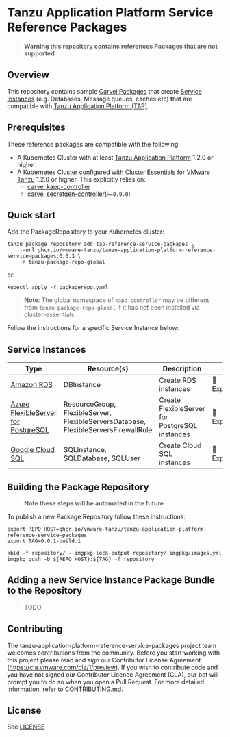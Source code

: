 # Tanzu Application Platform Service Reference Packages

>**Warning this repository contains references Packages that are not supported**

## Overview

This repository contains sample [Carvel Packages](https://carvel.dev/kapp-controller/docs/v0.38.0/packaging/) that create [Service Instances](https://docs.vmware.com/en/Services-Toolkit-for-VMware-Tanzu-Application-Platform/0.7/svc-tlk/GUID-api_projection_and_resource_replication-terminology_and_apis.html#terminology) (e.g. Databases, Message queues, caches etc) that are compatible with [Tanzu Application Platform (TAP)](https://docs.vmware.com/en/Services-Toolkit-for-VMware-Tanzu-Application-Platform/index.html).

## Prerequisites

These reference packages are compatible with the following:

* A Kubernetes Cluster with at least [Tanzu Application Platform](https://docs.vmware.com/en/Services-Toolkit-for-VMware-Tanzu-Application-Platform/index.html) 1.2.0 or higher.
* A Kubernetes Cluster configured with [Cluster Essentials for VMware Tanzu](https://network.tanzu.vmware.com/products/tanzu-cluster-essentials/) 1.2.0 or higher. This explicitly relies on:
  * [carvel kapp-controller](https://github.com/vmware-tanzu/carvel-kapp-controller/)
  * [carvel secretgen-controller](https://github.com/vmware-tanzu/carvel-secretgen-controller/)(`>=0.9.0`)

## Quick start

Add the PackageRepository to your Kubernetes cluster:

```shell
tanzu package repository add tap-reference-service-packages \
    --url ghcr.io/vmware-tanzu/tanzu-application-platform-reference-service-packages:0.0.3 \
    -n tanzu-package-repo-global
```

or:

```shell
kubectl apply -f packagerepo.yaml
```

> **Note**: The global namespace of `kapp-controller` may be different from `tanzu-package-repo-global` if it has not been installed via cluster-essentials.

Follow the instructions for a specific Service Instance below:

## Service Instances

| Type                                  | Resource(s)                                                                          | Description                                    | Status           |
| ------------------------------------- | ------------------------------------------------------------------------------------ | ---------------------------------------------- | ---------------- |
| [Amazon RDS]                          | DBInstance                                                                           | Create RDS instances                           | 🚧 Experimental  |
| [Azure FlexibleServer for PostgreSQL] | ResourceGroup, FlexibleServer, FlexibleServersDatabase, FlexibleServersFirewallRule  | Create FlexibleServer for PostgreSQL instances | 🚧 Experimental  |
| [Google Cloud SQL]                    | SQLInstance, SQLDatabase, SQLUser                                                    | Create Cloud SQL instances                     | 🚧 Experimental  |

[Amazon RDS]: ./amazon/ack/rds/README.md
[Azure FlexibleServer for PostgreSQL]: ./azure/aso/psql/README.md
[Google Cloud SQL]: ./google/config-connector/cloudsql/README.md

## Building the Package Repository

>**Note these steps will be automated in the future**

To publish a new Package Repository follow these instructions:

```shell
export REPO_HOST=ghcr.io/vmware-tanzu/tanzu-application-platform-reference-service-packages
export TAG=0.0.1-build.1

kbld -f repository/ --imgpkg-lock-output repository/.imgpkg/images.yml
imgpkg push -b ${REPO_HOST}:${TAG} -f repository
```

## Adding a new Service Instance Package Bundle to the Repository

> TODO

## Contributing

The tanzu-application-platform-reference-service-packages project team welcomes contributions from the community. Before you start working with this project please
read and sign our Contributor License Agreement (<https://cla.vmware.com/cla/1/preview>). If you wish to contribute code and you have not signed our
Contributor Licence Agreement (CLA), our bot will prompt you to do so when you open a Pull Request. For more detailed information, refer to [CONTRIBUTING.md](CONTRIBUTING.md).

## License

See [LICENSE](./LICENSE)
